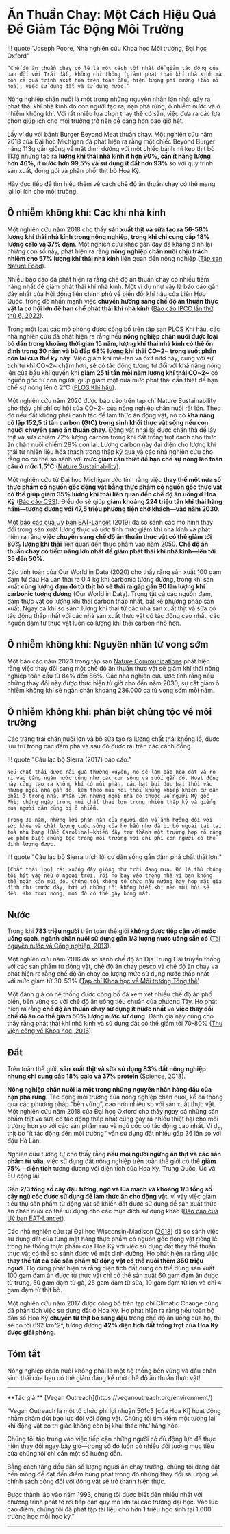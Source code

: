 # Ăn Thuần Chay: Một Cách Hiệu Quả Để Giảm Tác Động Môi Trường

!!! quote "Joseph Poore, Nhà nghiên cứu Khoa học Môi trường, Đại học Oxford"

    “Chế độ ăn thuần chay có lẽ là một cách tốt nhất để giảm tác động của bạn đối với Trái đất, không chỉ thông (giảm) phát thải khí nhà kính mà còn cả quá trình axit hóa trên toàn cầu, hiện tượng phì dưỡng (tảo nở hoa), việc sử dụng đất và sử dụng nước.”

Nông nghiệp chăn nuôi là một trong những nguyên nhân lớn nhất gây ra phát thải khí nhà kính do con người tạo ra, nạn phá rừng, ô nhiễm nước và ô nhiễm không khí. Với rất nhiều lựa chọn thay thế có sẵn, việc đưa ra các lựa chọn giúp ích cho môi trường trở nên dễ dàng hơn bao giờ hết.

Lấy ví dụ với bánh Burger Beyond Meat thuần chay. Một nghiên cứu năm 2018 của Đại học Michigan đã phát hiện ra rằng một chiếc Beyond Burger nặng 113g gần giống về mặt dinh dưỡng với một chiếc bánh mì kẹp thịt bò 113g nhưng tạo ra **lượng khí thải nhà kính ít hơn 90%, cần ít năng lượng hơn 46%, ít nước hơn 99,5% và sử dụng ít đất hơn 93%** so với quy trình sản xuất, đóng gói và phân phối thịt bò Hoa Kỳ.

Hãy đọc tiếp để tìm hiểu thêm về cách chế độ ăn thuần chay có thể mang lại lợi ích cho môi trường.

## Ô nhiễm không khí: Các khí nhà kính

Một nghiên cứu năm 2018 cho thấy **sản xuất thịt và sữa tạo ra 56-58% lượng khí thải nhà kính trong nông nghiệp, trong khi chỉ cung cấp 18% lượng calo và 37% đạm**. Một nghiên cứu khác gần đây đã khẳng định lại những con số này, phát hiện ra rằng **nông nghiệp chăn nuôi chịu trách nhiệm cho 57% lượng khí thải nhà kính** liên quan đến nông nghiệp ([Tập san Nature Food](https://www.nature.com/articles/s43016-021-00358-x)).

Nhiều báo cáo đã phát hiện ra rằng chế độ ăn thuần chay có nhiều tiềm năng nhất để giảm phát thải khí nhà kính. Một ví dụ như vậy là báo cáo gần đây nhất của Hội đồng liên chính phủ về biến đổi khí hậu của Liên Hợp Quốc, trong đó nhấn mạnh việc **chuyển hướng sang chế độ ăn thuần thực vật là cơ hội lớn để hạn chế phát thải khí nhà kính** ([Báo cáo IPCC lần thứ thứ 6, 2022](https://www.ipcc.ch/report/ar6/wg2/)).

Trong một loạt các mô phỏng được công bố trên tập san PLOS Khí hậu, các nhà nghiên cứu đã phát hiện ra rằng nếu **nông nghiệp chăn nuôi được loại bỏ dần trong khoảng thời gian 15 năm, lượng khí thải nhà kính có thể ổn định trong 30 năm và bù đắp 68% lượng khí thải CO~2~ trong suốt phần còn lại của thế kỷ này**. Việc giảm khí mê-tan và ôxit nitơ này, cùng với sự tích tụ khí CO~2~ chậm hơn, sẽ có tác động tương tự đối với khả năng nóng lên của bầu khí quyển khi **giảm 25 tỉ tấn mỗi năm lượng khí thải CO~2~** có nguồn gốc từ con người, giúp giảm một nửa mức phát thải cần thiết để hạn chế sự nóng lên ở 2°C ([PLOS Khí hậu](https://journals.plos.org/climate/article?id=10.1371/journal.pclm.0000010)).

Một nghiên cứu năm 2020 được báo cáo trên tạp chí Nature Sustainability cho thấy chi phí cơ hội của CO~2~ của nông nghiệp chăn nuôi rất lớn. Theo đó nếu đất không phải canh tác để làm thức ăn động vật, nó có **khả năng cô lập 152,5 tỉ tấn carbon (GtC) trong sinh khối thực vật sống nếu con người chuyển sang ăn thuần chay**. Động vật nhai lại được chăn thả để lấy thịt và sữa chiếm 72% lượng carbon trong khi đất trồng trọt dành cho thức ăn chăn nuôi chiếm 28% còn lại. Lượng carbon này đại diện cho lượng khí thải từ nhiên liệu hóa thạch trong thập kỷ qua và các nhà nghiên cứu cho rằng nó có thể so sánh với **mức giảm cần thiết để hạn chế sự nóng lên toàn cầu ở mức 1,5°C** ([Nature Sustainability](https://www.nature.com/articles/s41893-020-00603-4)).

Một nghiên cứu từ Đại học Michigan ước tính rằng việc **thay thế một nửa số thực phẩm có nguồn gốc động vật bằng thực phẩm có nguồn gốc thực vật có thể giúp giảm 35% lượng khí thải liên quan đến chế độ ăn uống ở Hoa Kỳ** ([Báo cáo CSS](https://css.umich.edu/publications/research-publications/implications-future-us-diet-scenarios-greenhouse-gas-emissions)). Điều đó sẽ giúp **giảm khoảng 224 triệu tấn khí thải hàng năm—tương đương với 47,5 triệu phương tiện chở khách—vào năm 2030**. 

[Một báo cáo của Uỷ ban EAT-Lancet](https://songbenvung.net/vegan/food-lancet/) (2019) đã so sánh các mô hình thay đổi trong sản xuất lương thực và ước tính mức giảm khí nhà kính và phát hiện ra rằng **việc chuyển sang chế độ ăn thuần thực vật có thể giảm tới 80% lượng khí thải** liên quan đến thực phẩm vào năm 2050. **Chế độ ăn thuần chay có tiềm năng lớn nhất để giảm phát thải khí nhà kính&mdash;lên tới 35 đến 50%**.

Các tính toán của Our World in Data (2020) cho thấy rằng sản xuất 100 gam đạm từ đậu Hà Lan thải ra 0,4 kg khí carbonic tương đương, trong khi sản xuất **cùng lượng đạm đó từ thịt bò sẽ thải ra gấp gần 90 lần lượng khí carbonic tương đương** (Our World in Data). Trong tất cả các nguồn đạm, đạm thực vật có lượng khí thải carbon thấp nhất, bất kể phương pháp sản xuất. Ngay cả khi so sánh lượng khí thải từ các nhà sản xuất thịt và sữa có tác động thấp nhất với các nhà sản xuất thực vật có tác động cao nhất, các nguồn đạm từ thực vật luôn có lượng khí thải carbon nhỏ hơn.

## Ô nhiễm không khí: Nguyên nhân tử vong sớm

Một báo cáo năm 2023 trong tập san [Nature Communications](https://www.nature.com/articles/s41467-023-41789-3) phát hiện rằng việc thay đổi sang một chế độ ăn thuần thực vật sẽ giảm khí thải nông nghiệp toàn cầu từ 84% đến 86%. Các nhà nghiên cứu ước tính rằng nếu những thay đổi này được thực hiện từ giờ cho đến năm 2030, sự cắt giảm ô nhiễm không khí sẽ ngăn chặn khoảng 236.000 ca tử vong sớm mỗi năm.


## Ô nhiễm không khí: phân biệt chủng tộc về môi trường

Các trang trại chăn nuôi lợn và bò sữa tạo ra lượng chất thải khổng lồ, được lưu trữ trong các đầm phá và sau đó được rải trên các cánh đồng. 

!!! quote "Câu lạc bộ Sierra (2017) báo cáo:"

    Nếu chất thải được rải quá thường xuyên, nó sẽ làm bão hòa đất và rò rỉ vào tầng ngậm nước cũng như các con sông và suối gần đó. Hoạt động này cũng tạo ra không khí có mùi phân, các hạt bụi độc hại thổi vào những ngôi nhà gần đó, kèm theo mùi hôi thối khủng khiếp khiến cư dân phải ở trong nhà. Phần lớn những ngôi nhà đó thuộc về người Mỹ gốc Phi; chúng ngập trong mùi chất thải lợn trong nhiều thập kỷ và giếng của người dân cũng bị ô nhiễm.

    Trong 30 năm, những lời phàn nàn của người dân về ảnh hưởng đối với sức khỏe và chất lượng cuộc sống của họ hầu như đã bị bỏ ngoài tai tại toà nhà bang [Bắc Carolina]—khiến đây trở thành một trường hợp rõ ràng về phân biệt chủng tộc trong môi trường với chi phí con người có thể định lượng được.

!!! quote "Câu lạc bộ Sierra trích lời cư dân sống gần đầm phá chất thải lợn:"

    [Chất thải lợn] rải xuống đây giống như trời đang mưa. Đó là thứ chúng tôi hít vào nếu ở ngoài trời, rồi nó bay vào trong nhà vì bạn không thể ngăn cản mùi đó. Chúng tôi không tổ chức nấu nướng hay họp mặt gia đình như trước đây, bởi vì chúng tôi không biết khi nào mùi hôi sẽ đến. Khi trời nóng, mùi đó có thể gây bỏng mắt.

## Nước

Trong khi **783 triệu người** trên toàn thế giới **không được tiếp cận với nước uống sạch**, **ngành chăn nuôi sử dụng gần 1/3 lượng nước uống sẵn có** ([Tài nguyên nước và Công nghiệp, 2013](https://www.sciencedirect.com/science/article/pii/S2212371713000024)).

Một nghiên cứu năm 2016 đã so sánh chế độ ăn Địa Trung Hải truyền thống với các sản phẩm từ động vật, chế độ ăn chay pesco và chế độ ăn chay và phát hiện ra rằng chế độ ăn chay có lượng mức sử dụng nước thấp nhất&mdash;với mức giảm từ 30-53% ([Tạp chí Khoa học về Môi trường Tổng thể](https://www.sciencedirect.com/science/article/pii/S004896971631806X)).

Một đánh giá có hệ thống được công bố đã xem xét nhiều chế độ ăn phổ biến, bền vững so với chế độ ăn uống tiêu chuẩn của phương Tây. Họ phát hiện ra rằng **chế độ ăn thuần chay sử dụng ít nước nhất** và **việc thay đổi chế độ ăn có thể giảm 50% lượng nước sử dụng**. Đánh giá này cũng cho thấy rằng phát thải khí nhà kính và sử dụng đất có thể giảm tới 70-80% ([Thư viện công về Khoa học, 2016](https://www.ncbi.nlm.nih.gov/pmc/articles/PMC5094759/)).

## Đất

Trên toàn thế giới, **sản xuất thịt và sữa sử dụng 83% đất nông nghiệp nhưng chỉ cung cấp 18% calo và 37% protein** ([Science, 2018](https://www.science.org/doi/10.1126/science.aaq0216)).

**Nông nghiệp chăn nuôi là một trong những nguyên nhân hàng đầu của nạn phá rừng**. Tác động môi trường của nông nghiệp chăn nuôi, kể cả thông qua các phương pháp “bền vững”, cao hơn nhiều so với sản xuất thực vật. Một nghiên cứu năm 2018 của Đại học Oxford cho thấy ngay cả những sản phẩm thịt và sữa có tác động thấp nhất cũng gây ra nhiều thiệt hại cho môi trường hơn so với các sản phẩm rau và ngũ cốc có tác động cao nhất. Ví dụ, thịt bò “ít tác động đến môi trường” vẫn sử dụng đất nhiều gấp 36 lần so với đậu Hà Lan.

Nghiên cứu tương tự cho thấy rằng **nếu mọi người ngừng ăn thịt và các sản phẩm từ sữa**, việc sử dụng đất nông nghiệp trên toàn thế giới có thể **giảm 75%—diện tích** tương đương với diện tích của Hoa Kỳ, Trung Quốc, Úc và EU cộng lại.

Gần **2/3 tổng số cây đậu tương, ngô và lúa mạch và khoảng 1/3 tổng số cây ngũ cốc được sử dụng để làm thức ăn cho động vật**, vì vậy việc giảm tiêu thụ sản phẩm từ động vật sẽ khiến đất được sử dụng để sản xuất thức ăn chăn nuôi có thể sử dụng cho các mục đích sử dụng khác ([Báo cáo của Uỷ ban EAT-Lancet](../food-lancet.md)).

Các nhà nghiên cứu tại Đại học Wisconsin-Madison ([2018](https://www.pnas.org/doi/10.1073/pnas.1713820115)) đã so sánh việc sử dụng đất của từng mặt hàng thực phẩm có nguồn gốc động vật riêng lẻ trong hệ thống thực phẩm của Hoa Kỳ với việc sử dụng đất thay thế thuần thực vật có thể so sánh được về mặt dinh dưỡng. Họ phát hiện ra rằng việc **thay thế tất cả các sản phẩm từ động vật có thể nuôi thêm 350 triệu người**. Họ cũng phát hiện ra rằng diện tích đất dùng có thể dùng sản xuất 100 gam đạm ăn được từ thực vật chỉ có thể sản xuất 60 gam đạm ăn được từ trứng, 50 gam đạm từ gà, 25 gam đạm từ sữa, 10 gam đạm từ lợn và chỉ 4 gam đạm từ thịt bò.

Một nghiên cứu năm 2017 được công bố trên tạp chí Climatic Change cũng đã phân tích việc sử dụng đất ở Hoa Kỳ. Họ phát hiện ra rằng nếu toàn bộ dân số Hoa Kỳ **chuyển từ thịt bò sang đậu** trong chế độ ăn uống của họ, thì sẽ có tới 692 km^2^, tương đương **42% diện tích đất trồng trọt của Hoa Kỳ được giải phóng**.

## Tóm tắt

Nông nghiệp chăn nuôi không phải là một hệ thống bền vững và dấu chân sinh thái của bạn có thể giảm đáng kể nhờ chế độ ăn thuần thực vật!

<hr/>
**Tác giả:** [Vegan Outreach](https://veganoutreach.org/environment/)

“Vegan Outreach là một tổ chức phi lợi nhuận 501c3 [của Hoa Kì] hoạt động nhằm chấm dứt bạo lực đối với động vật. Chúng tôi tìm kiếm một tương lai khi động vật có tri giác không còn bị khai thác như hàng hóa.

Chúng tôi tập trung vào việc tiếp cận những người có đủ động lực để thực hiện thay đổi ngay bây giờ&mdash;trong số đó luôn có nhiều đối tượng mục tiêu của chúng tôi chỉ cần một số hướng dẫn.

Bằng cách tăng đều đặn số lượng người ăn chay trường, chúng tôi đang đặt nền móng để đạt đến điểm bùng phát trong đó những thay đổi sâu rộng về chính sách công đối với động vật sẽ trở thành hiện thực.

Được thành lập vào năm 1993, chúng tôi được biết đến nhiều nhất với chương trình phát tờ rơi tiếp cận quy mô lớn tại các trường đại học. Vào lúc cao điểm, chúng tôi đã phát tập tài liệu cho hơn 1 triệu học sinh tại 1.000 trường học mỗi học kỳ.”

<hr/>